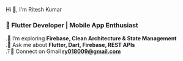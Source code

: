 Hi 👋, I'm Ritesh Kumar
### 🚀 Flutter Developer | Mobile App Enthusiast  
.🌱 I’m exploring **Firebase, Clean Architecture & State Management**  
.💬 Ask me about **Flutter, Dart, Firebase, REST APIs**  
.T📧 Connect on Gmail **ry018009@gmail.com**  

